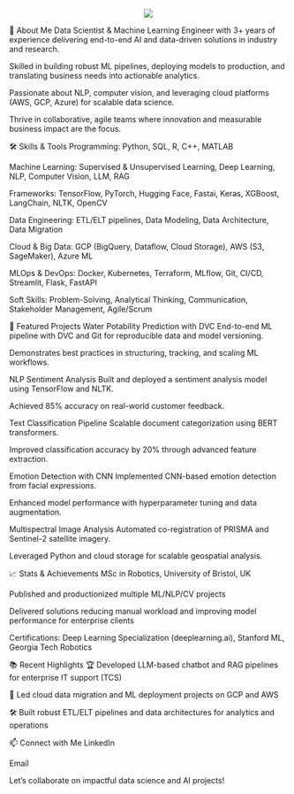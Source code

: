 <p align="center"> <img src="https://readme-typing-svg.herokuapp.com?font=Fira+Code&size=40&pause=1000&color=FF0000&center=true&vCenter=true&width=600&lines=Hi+there%2C+I'm+Sadashiv" /> </p>
👋 About Me
Data Scientist & Machine Learning Engineer with 3+ years of experience delivering end-to-end AI and data-driven solutions in industry and research.

Skilled in building robust ML pipelines, deploying models to production, and translating business needs into actionable analytics.

Passionate about NLP, computer vision, and leveraging cloud platforms (AWS, GCP, Azure) for scalable data science.

Thrive in collaborative, agile teams where innovation and measurable business impact are the focus.

🛠️ Skills & Tools
Programming: Python, SQL, R, C++, MATLAB

Machine Learning: Supervised & Unsupervised Learning, Deep Learning, NLP, Computer Vision, LLM, RAG

Frameworks: TensorFlow, PyTorch, Hugging Face, Fastai, Keras, XGBoost, LangChain, NLTK, OpenCV

Data Engineering: ETL/ELT pipelines, Data Modeling, Data Architecture, Data Migration

Cloud & Big Data: GCP (BigQuery, Dataflow, Cloud Storage), AWS (S3, SageMaker), Azure ML

MLOps & DevOps: Docker, Kubernetes, Terraform, MLflow, Git, CI/CD, Streamlit, Flask, FastAPI

Soft Skills: Problem-Solving, Analytical Thinking, Communication, Stakeholder Management, Agile/Scrum

🚩 Featured Projects
Water Potability Prediction with DVC
End-to-end ML pipeline with DVC and Git for reproducible data and model versioning.

Demonstrates best practices in structuring, tracking, and scaling ML workflows.

NLP Sentiment Analysis
Built and deployed a sentiment analysis model using TensorFlow and NLTK.

Achieved 85% accuracy on real-world customer feedback.

Text Classification Pipeline
Scalable document categorization using BERT transformers.

Improved classification accuracy by 20% through advanced feature extraction.

Emotion Detection with CNN
Implemented CNN-based emotion detection from facial expressions.

Enhanced model performance with hyperparameter tuning and data augmentation.

Multispectral Image Analysis
Automated co-registration of PRISMA and Sentinel-2 satellite imagery.

Leveraged Python and cloud storage for scalable geospatial analysis.

📈 Stats & Achievements
MSc in Robotics, University of Bristol, UK

Published and productionized multiple ML/NLP/CV projects

Delivered solutions reducing manual workload and improving model performance for enterprise clients

Certifications: Deep Learning Specialization (deeplearning.ai), Stanford ML, Georgia Tech Robotics

📚 Recent Highlights
🏆 Developed LLM-based chatbot and RAG pipelines for enterprise IT support (TCS)

🚀 Led cloud data migration and ML deployment projects on GCP and AWS

🛠️ Built robust ETL/ELT pipelines and data architectures for analytics and operations

📫 Connect with Me
LinkedIn

Email

Let’s collaborate on impactful data science and AI projects!
